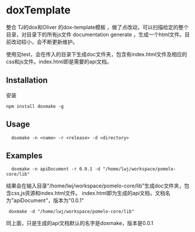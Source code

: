 doxTemplate
===========

整合 TJ的dox和Oliver 的dox-template模板 ，做了点改动，可以扫描给定的整个目录，对目录下的所有js文件 
documentation generate ，生成一个html文件。目前改动较小，会不断更新维护。

使用见test，会在传入的目录下生成doc文件夹，包含有index.html文件及相应的css和js文件。index.html即是需要的api文档。
## Installation
安装
```
npm install doxmake -g
```
## Usage
```
  doxmake -n <name> -r <release> -d <directory>
```
## Examples

```
  doxmake -n apiDocument -r 0.0.1 -d "/home/lwj/workspace/pomelo-core/lib"

```
结果会在输入目录"/home/lwj/workspace/pomelo-core/lib"生成doc文件夹，包含css,js资源和index.html文件。
index.html即为生成的api文档，文档名为"apiDocument"，版本为"0.0.1"

```
 doxmake -d "/home/lwj/workspace/pomelo-core/lib"

```
同上面，只是生成的api文档默认的名字是doxmake，版本是0.0.1



